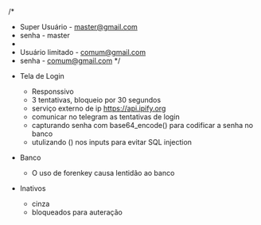 
/*
 * Super Usuário  - master@gmail.com
 * senha		  - master
 *
 * Usuário limitado  - comum@gmail.com
 * senha			 - comum@gmail.com
 */

 

- Tela de Login  
	- Responssivo  
	- 3 tentativas, bloqueio por 30 segundos
	- serviço externo de ip https://api.ipify.org
	- comunicar no telegram as tentativas de login
	- capturando senha com base64_encode() para codificar a senha no banco
	- utulizando () nos inputs para evitar SQL injection
	

- Banco
	- O uso de forenkey causa lentidão ao banco


- Inativos
	- cinza
	- bloqueados para auteração

